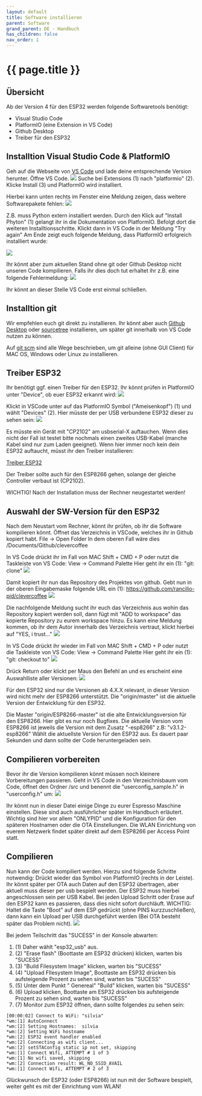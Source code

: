 ```yaml
---
layout: default
title: Software installieren
parent: Software
grand_parent: DE - Handbuch
has_children: false
nav_order: 1
---
```


#   {{ page.title }}
## Übersicht
Ab der Version 4 für den ESP32 werden folgende Softwaretools benötigt:
* Visual Studio Code
* PlatformIO (eine Extension in VS Code)
* Github Desktop
* Treiber für den ESP32


## Installtion Visual Studio Code & PlatformIO

Geh auf die Webseite von [VS Code](https://code.visualstudio.com/download) und lade deine entsprechende Version herunter.
Öffne VS Code.
![](../../img/softwareinstall/swinstall1.png)
Suche bei Extensions (1) nach "platformio" (2). Klicke Install (3) und PlatformIO wird installiert.

Hierbei kann unten rechts im Fenster eine Meldung zeigen, dass weitere Softwarepakete fehlen:
![](../../img/softwareinstall/swinstall2.png)

Z.B. muss Python extern installiert werden. Durch den Klick auf "Install Phyton" (1) gelangt ihr in die Dokumentation
von PlatformIO. Befolgt dort die weiteren Installtionsschritte. Klickt dann in VS Code in der Meldung "Try again" 
Am Ende zeigt euch folgende Meldung, dass PlatformIO erfolgreich installiert wurde:

![](../../img/softwareinstall/swinstall3.png)

Ihr könnt aber zum aktuellen Stand ohne git oder Github Desktop nicht unseren Code kompilieren. Falls ihr dies doch tut erhaltet ihr z.B. eine folgende Fehlermeldung:
![](../../img/softwareinstall/swinstall4.png)

Ihr könnt an dieser Stelle VS Code erst einmal schließen.

## Installtion git
Wir empfehlen euch git direkt zu installieren. Ihr könnt aber auch [Github Desktop](https://desktop.github.com) oder [sourcetree](https://www.sourcetreeapp.com/sourcetree) installieren, um später git innerhalb von VS Code nutzen zu können.

Auf [git scm](https://git-scm.com/downloads) sind alle Wege beschrieben, um git alleine (ohne GUI Client) für MAC OS, Windows oder Linux zu installieren. 

## Treiber ESP32 
Ihr benötigt ggf. einen Treiber für den ESP32. Ihr könnt prüfen in PlatformIO unter "Device", ob euer ESP32 erkannt wird:
![](../../img/softwareinstall/swinstall7.png)

Klickt in VSCode unter auf das PlatformIO Symbol ("Ameisenkopf") (1) und wählt "Devices" (2). Hier müsste der per USB verbundene ESP32 dieser zu sehen sein:
![](../../img/softwareinstall/swinstall8.png)

Es müsste ein Gerät mit "CP2102" am usbserial-X auftauchen. Wenn dies nicht der Fall ist testet bitte nochmals einen zweites USB-Kabel (manche Kabel sind nur zum Laden geeignet).
Wenn hier immer noch kein dein ESP32 auftaucht, müsst ihr den Treiber installieren:

[Treiber ESP32](https://www.silabs.com/developers/usb-to-uart-bridge-vcp-drivers)

Der Treiber sollte auch für den ESP8266 gehen, solange der gleiche Controller verbaut ist (CP2102).

WICHTIG! Nach der Installation muss der Rechner neugestartet werden!

## Auswahl der SW-Version für den ESP32
Nach dem Neustart vom Rechner, könnt ihr prüfen, ob ihr die Software kompilieren könnt.
Öffnet das Verzeichnis in VSCode, welches ihr in Github kopiert habt. File -> Open Folder 
In dem oberen Fall wäre dies /Documents/Github/clevercoffee

In VS Code drückt ihr im Fall von MAC Shift + CMD + P oder nutzt die Taskleiste von VS Code: View -> Command Palette
Hier geht ihr ein (1): "git: clone" 
![](../../img/softwareinstall/swinstall18.png)

Damit kopiert ihr nun das Repository des Projektes von github. Gebt nun in der oberen Eingabemaske folgende URL ein (1):
https://github.com/rancilio-pid/clevercoffee
![](../../img/softwareinstall/swinstall19.png)

Die nachfolgende Meldung sucht ihr euch das Verzeichnis aus wohin das Repository kopiert werden soll, dann fügt mit "ADD to workspace" das kopierte Repository zu eurem workspace hinzu.
Es kann eine Meldung kommen, ob ihr dem Autor innerhalb des Verzeichnis vertraut, klickt hierbei auf "YES, i trust..."
![](../../img/softwareinstall/swinstall20.png)


In VS Code drückt ihr wieder im Fall von MAC Shift + CMD + P oder nutzt die Taskleiste von VS Code: View -> Command Palette
Hier geht ihr ein (1): "git: checkout to" 
![](../../img/softwareinstall/swinstall9.png) 

Drück Return oder klickt per Maus den Befehl an und es erscheint eine Auswahlliste aller Versionen:
![](../../img/softwareinstall/swinstall10.png) 

Für den ESP32 sind nur die Versionen ab 4.X.X relevant, in dieser Version wird nicht mehr der ESP8266 unterstützt. 
Die "origin/master" ist die aktuelle Version der Entwicklung für den ESP32. 

Die Master "origin/ESP8266-master" ist die alte Entwicklungsversion für den ESP8266. Hier gibt es nur noch Bugfixes. Die aktuelle Version vom ESP8266 ist jeweils die Version mit dem Zusatz "-esp8266" z.B: "v3.1.2-esp8266"
Wählt die aktuellste Version für den ESP32 aus. Es dauert paar Sekunden und dann sollte der Code heruntergeladen sein.

##  Compilieren vorbereiten
Bevor ihr die Version kompilieren könnt müssen noch kleinere Vorbereitungen passieren. 
Geht in VS Code in den Verzeichnisbaum vom Code, öffnet den Ordner /src und benennt die "userconfig_sample.h" in "userconfig.h" um:
![](../../img/softwareinstall/swinstall12.png) 

Ihr könnt nun in dieser Datei einige Dinge zu eurer Espresso Maschine einstellen. Diese sind auch ausführlicher später im Handbuch erläutert. Wichtig sind hier vor allem "ONLYPID" und die Konfiguration für den späteren Hostnamen oder die OTA Einstellungen. Die WLAN Einrichtung von euerem Netzwerk findet später direkt auf dem ESP8266 per Access Point statt.
##  Compilieren
Nun kann der Code kompiliert werden. Hierzu sind folgende Schritte notwendig:
Drückt wieder das Symbol von PlatformIO (rechts in der Leiste). Ihr könnt später per OTA auch Daten auf den ESP32 übertragen, aber aktuell muss dieser per usb bespielt werden. Der ESP32 muss hierbei angeschlossen sein per USB Kabel.
Bei jeden Upload Schritt oder Erase auf den ESP32 kann es passieren, dass dies nicht sofort durchläuft.
WICHTIG: Haltet die Taste "Boot" auf dem ESP gedrückt (ohne PINS kurzzuschließen), dann kann ein Upload per USB durchgeführt werden (Bei OTA besteht später das Problem nicht).
![](../../img/softwareinstall/swinstall13.png) 

Bei jedem Teilschritt das "SUCESS" in der Konsole abwarten:
1. (1) Daher wählt "esp32_usb" aus.  
1. (2) "Erase flash" (Boottaste am ESP32 drücken) klicken, warten bis "SUCESS"
1. (3) "Build Filesystem Image" klicken, warten bis "SUCESS"
1. (4) "Upload FIlesystem Image", Boottaste am ESP32 drücken bis aufsteigende Prozent zu sehen sind, warten bis "SUCESS"
1. (5) Unter dem Punkt " Genereal" "Build" klicken, warten bis "SUCESS"
1. (6) Upload klicken, Boottaste am ESP32 drücken bis aufsteigende Prozent zu sehen sind, warten bis "SUCESS"
1. (7) Monitor zum ESP32 öffnen, dann sollte folgendes zu sehen sein:

```
[00:00:02] Connect to WiFi: "silvia" 
*wm:[1] AutoConnect 
*wm:[2] Setting Hostnames:  silvia
*wm:[2] Setting WiFi hostname 
*wm:[2] ESP32 event handler enabled 
*wm:[2] Connecting as wifi client... 
*wm:[2] setSTAConfig static ip not set, skipping 
*wm:[1] Connect Wifi, ATTEMPT # 1 of 3
*wm:[1] No wifi saved, skipping 
*wm:[2] Connection result: WL_NO_SSID_AVAIL
*wm:[1] Connect Wifi, ATTEMPT # 2 of 3
```
Glückwunsch der ESP32 (oder ESP8266) ist nun mit der Software bespielt, weiter geht es mit der Einrichtung vom WLAN!

